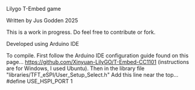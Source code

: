 Lilygo T-Embed game

Written by Jus Godden 2025

This is a work in progress.
Do feel free to contribute or fork.

Developed using Arduino IDE

To compile. First follow the Arduino IDE configuration guide found on this page...
https://github.com/Xinyuan-LilyGO/T-Embed-CC1101
(instructions are for Windows, I used Ubuntu).
Then in the library file "libraries/TFT_eSPI/User_Setup_Select.h"
Add this line near the top...
#define USE_HSPI_PORT 1
